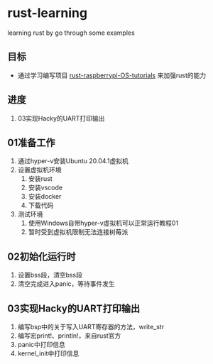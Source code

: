 # rust-learning
learning rust by go through some examples 

## 目标

- 通过学习编写项目 [rust-raspberrypi-OS-tutorials](https://github.com/rust-embedded/rust-raspberrypi-OS-tutorials) 来加强rust的能力


## 进度

1. 03实现Hacky的UART打印输出

## 01准备工作

1. 通过hyper-v安装Ubuntu 20.04.1虚拟机
2. 设置虚拟机环境
    1. 安装rust
    2. 安装vscode
    3. 安装docker
    4. 下载代码
3. 测试环境
    1. 使用Windows自带hyper-v虚拟机可以正常运行教程01
    2. 暂时受到虚拟机限制无法连接树莓派


## 02初始化运行时

1. 设置bss段，清空bss段
2. 清空完成进入panic，等待事件发生

## 03实现Hacky的UART打印输出

1. 编写bsp中的关于写入UART寄存器的方法，write_str
2. 编写宏print!、println!，来自rust官方
3. panic中打印信息
4. kernel_init中打印信息